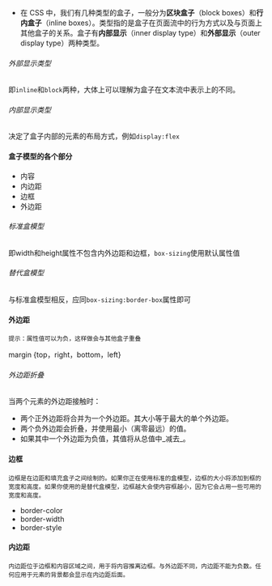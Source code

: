  - 在 CSS 中，我们有几种类型的盒子，一般分为**区块盒子**（block boxes）和**行内盒子**（inline boxes）。类型指的是盒子在页面流中的行为方式以及与页面上其他盒子的关系。盒子有**内部显示**（inner display type）和**外部显示**（outer display type）两种类型。
###### 外部显示类型
即`inline`和`block`两种，大体上可以理解为盒子在文本流中表示上的不同。
###### 内部显示类型
决定了盒子内部的元素的布局方式，例如`display:flex`

#### 盒子模型的各个部分
 - 内容
 - 内边距
 - 边框
 - 外边距
###### 标准盒模型
即width和height属性不包含内外边距和边框，`box-sizing`使用默认属性值
###### 替代盒模型
与标准盒模型相反，应同`box-sizing:border-box`属性即可

#### 外边距
	提示：属性值可以为负，这样做会与其他盒子重叠
margin   {top，right，bottom，left}
###### 外边距折叠
当两个元素的外边距接触时：
- 两个正外边距将合并为一个外边距。其大小等于最大的单个外边距。
- 两个负外边距会折叠，并使用最小（离零最远）的值。
- 如果其中一个外边距为负值，其值将从总值中_减去_。

#### 边框
	边框是在边距和填充盒子之间绘制的。如果你正在使用标准的盒模型，边框的大小将添加到框的宽度和高度。如果你使用的是替代盒模型，边框越大会使内容框越小，因为它会占用一些可用的宽度和高度。

  - border-color
  - border-width
  - border-style
#### 内边距
	内边距位于边框和内容区域之间，用于将内容推离边框。与外边距不同，内边距不能为负数。任何应用于元素的背景都会显示在内边距后面。
